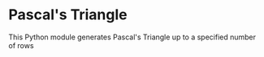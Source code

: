 # Pascal's Triangle

This Python module generates Pascal's Triangle up to a specified number of rows
